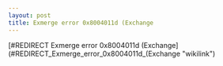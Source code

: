 ```yaml
---
layout: post 
title: Exmerge error 0x8004011d (Exchange
---
```


[\#REDIRECT Exmerge error 0x8004011d
(Exchange](#REDIRECT_Exmerge_error_0x8004011d_(Exchange "wikilink")
